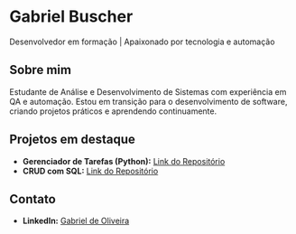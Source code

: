 # Gabriel Buscher
Desenvolvedor em formação | Apaixonado por tecnologia e automação

## Sobre mim
Estudante de Análise e Desenvolvimento de Sistemas com experiência em QA e automação. Estou em transição para o desenvolvimento de software, criando projetos práticos e aprendendo continuamente.

## Projetos em destaque
- **Gerenciador de Tarefas (Python):** [Link do Repositório](https://github.com/buschergabriel/gerenciador-tarefas)
- **CRUD com SQL:** [Link do Repositório](https://github.com/buschergabriel/crud-sql)

## Contato
- **LinkedIn:** [Gabriel de Oliveira](https://www.linkedin.com/in/buschergabriel)
